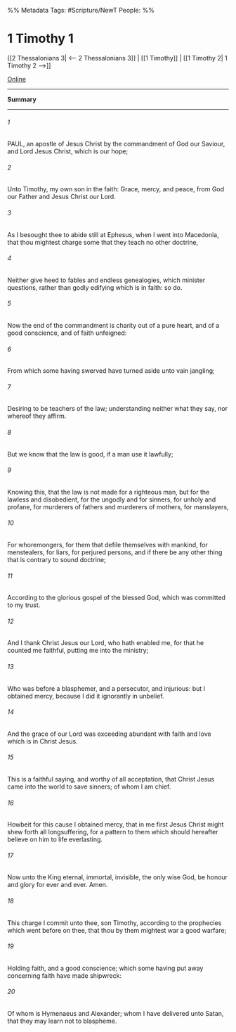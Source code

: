%% Metadata
Tags: #Scripture/NewT
People: 
%%
# 1 Timothy 1
[[2 Thessalonians 3| <-- 2 Thessalonians 3]] | [[1 Timothy]] | [[1 Timothy 2| 1 Timothy 2 -->]]

[Online](https://churchofjesuschrist.org/study/scriptures/nt/1-tim/1?lang=eng)

---
__Summary__



---
###### 1
PAUL, an apostle of Jesus Christ by the commandment of God our Saviour, and Lord Jesus Christ, which is our hope;
###### 2
Unto Timothy, my own son in the faith: Grace, mercy, and peace, from God our Father and Jesus Christ our Lord.
###### 3
As I besought thee to abide still at Ephesus, when I went into Macedonia, that thou mightest charge some that they teach no other doctrine,
###### 4
Neither give heed to fables and endless genealogies, which minister questions, rather than godly edifying which is in faith: so do.
###### 5
Now the end of the commandment is charity out of a pure heart, and of a good conscience, and of faith unfeigned:
###### 6
From which some having swerved have turned aside unto vain jangling;
###### 7
Desiring to be teachers of the law; understanding neither what they say, nor whereof they affirm.
###### 8
But we know that the law is good, if a man use it lawfully;
###### 9
Knowing this, that the law is not made for a righteous man, but for the lawless and disobedient, for the ungodly and for sinners, for unholy and profane, for murderers of fathers and murderers of mothers, for manslayers,
###### 10
For whoremongers, for them that defile themselves with mankind, for menstealers, for liars, for perjured persons, and if there be any other thing that is contrary to sound doctrine;
###### 11
According to the glorious gospel of the blessed God, which was committed to my trust.
###### 12
And I thank Christ Jesus our Lord, who hath enabled me, for that he counted me faithful, putting me into the ministry;
###### 13
Who was before a blasphemer, and a persecutor, and injurious: but I obtained mercy, because I did it ignorantly in unbelief.
###### 14
And the grace of our Lord was exceeding abundant with faith and love which is in Christ Jesus.
###### 15
This is a faithful saying, and worthy of all acceptation, that Christ Jesus came into the world to save sinners; of whom I am chief.
###### 16
Howbeit for this cause I obtained mercy, that in me first Jesus Christ might shew forth all longsuffering, for a pattern to them which should hereafter believe on him to life everlasting.
###### 17
Now unto the King eternal, immortal, invisible, the only wise God, be honour and glory for ever and ever. Amen.
###### 18
This charge I commit unto thee, son Timothy, according to the prophecies which went before on thee, that thou by them mightest war a good warfare;
###### 19
Holding faith, and a good conscience; which some having put away concerning faith have made shipwreck:
###### 20
Of whom is Hymenaeus and Alexander; whom I have delivered unto Satan, that they may learn not to blaspheme.



